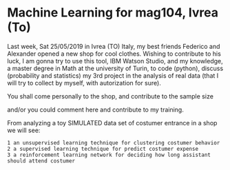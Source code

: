 # Machine Learning for mag104, Ivrea (To)


Last week, Sat 25/05/2019 in Ivrea (TO) Italy, my best friends Federico and Alexander opened a new shop for cool clothes. Wishing to contribute to his luck, I am gonna try to use this tool, IBM Watson Studio, and my knowledge, a master degree in Math at the university of Turin, to code (python), discuss (probability and statistics) my 3rd project in the analysis of real data (that I will try to collect by myself, with autorization for sure).

You shall come personally to the shop, and contribute to the sample size

and/or you could comment here and contribute to my training.

From analyzing a toy SIMULATED data set of costumer entrance in a shop we will see:

    1 an unsupervised learning technique for clustering costumer behavior
    2 a supervised learning technique for predict costumer expense
    3 a reinforcement learning network for deciding how long assistant should attend costumer

